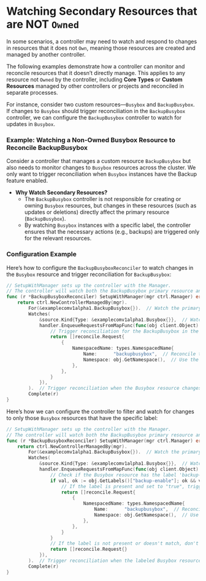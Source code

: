 # Watching Secondary Resources that are NOT `Owned`

In some scenarios, a controller may need to watch and respond to changes in
resources that it does not `Own`, meaning those resources are created and managed by
another controller.

The following examples demonstrate how a controller can monitor and reconcile resources
that it doesn’t directly manage. This applies to any resource not `Owned` by the controller,
including **Core Types** or **Custom Resources** managed by other controllers or projects
and reconciled in separate processes.

For instance, consider two custom resources—`Busybox` and `BackupBusybox`.
If changes to `Busybox` should trigger reconciliation in the `BackupBusybox` controller, we
can configure the `BackupBusybox` controller to watch for updates in `Busybox`.

### Example: Watching a Non-Owned Busybox Resource to Reconcile BackupBusybox

Consider a controller that manages a custom resource `BackupBusybox`
but also needs to monitor changes to `Busybox` resources across the cluster.
We only want to trigger reconciliation when `Busybox` instances have the Backup
feature enabled.

- **Why Watch Secondary Resources?**
    - The `BackupBusybox` controller is not responsible for creating or owning `Busybox`
    resources, but changes in these resources (such as updates or deletions) directly affect the primary
    resource (`BackupBusybox`).
    - By watching `Busybox` instances with a specific label, the controller ensures that the necessary
    actions (e.g., backups) are triggered only for the relevant resources.

### Configuration Example

Here’s how to configure the `BackupBusyboxReconciler` to watch changes in the
`Busybox` resource and trigger reconciliation for `BackupBusybox`:

```go
// SetupWithManager sets up the controller with the Manager.
// The controller will watch both the BackupBusybox primary resource and the Busybox resource.
func (r *BackupBusyboxReconciler) SetupWithManager(mgr ctrl.Manager) error {
    return ctrl.NewControllerManagedBy(mgr).
        For(&examplecomv1alpha1.BackupBusybox{}).  // Watch the primary resource (BackupBusybox)
        Watches(
            &source.Kind{Type: &examplecomv1alpha1.Busybox{}},  // Watch the Busybox CR
            handler.EnqueueRequestsFromMapFunc(func(obj client.Object) []reconcile.Request {
                // Trigger reconciliation for the BackupBusybox in the same namespace
                return []reconcile.Request{
                    {
                        NamespacedName: types.NamespacedName{
                            Name:      "backupbusybox",  // Reconcile the associated BackupBusybox resource
                            Namespace: obj.GetNamespace(),  // Use the namespace of the changed Busybox
                        },
                    },
                }
            }),
        ).  // Trigger reconciliation when the Busybox resource changes
        Complete(r)
}
```

Here’s how we can configure the controller to filter and watch
for changes to only those `Busybox` resources that have the specific label:

```go
// SetupWithManager sets up the controller with the Manager.
// The controller will watch both the BackupBusybox primary resource and the Busybox resource, filtering by a label.
func (r *BackupBusyboxReconciler) SetupWithManager(mgr ctrl.Manager) error {
    return ctrl.NewControllerManagedBy(mgr).
        For(&examplecomv1alpha1.BackupBusybox{}).  // Watch the primary resource (BackupBusybox)
        Watches(
            &source.Kind{Type: &examplecomv1alpha1.Busybox{}},  // Watch the Busybox CR
            handler.EnqueueRequestsFromMapFunc(func(obj client.Object) []reconcile.Request {
                // Check if the Busybox resource has the label 'backup-needed: "true"'
                if val, ok := obj.GetLabels()["backup-enable"]; ok && val == "true" {
                    // If the label is present and set to "true", trigger reconciliation for BackupBusybox
                    return []reconcile.Request{
                        {
                            NamespacedName: types.NamespacedName{
                                Name:      "backupbusybox",  // Reconcile the associated BackupBusybox resource
                                Namespace: obj.GetNamespace(),  // Use the namespace of the changed Busybox
                            },
                        },
                    }
                }
                // If the label is not present or doesn't match, don't trigger reconciliation
                return []reconcile.Request{}
            }),
        ).  // Trigger reconciliation when the labeled Busybox resource changes
        Complete(r)
}
```
